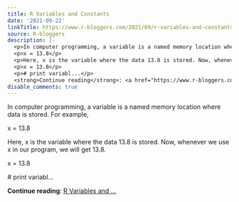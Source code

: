 ```yaml
---
title: R Variables and Constants
date: '2021-09-22'
linkTitle: https://www.r-bloggers.com/2021/09/r-variables-and-constants/
source: R-bloggers
description: |-
  <p>In computer programming, a variable is a named memory location where data is stored. For example,</p>
  <p>x = 13.8</p>
  <p>Here, x is the variable where the data 13.8 is stored. Now, whenever we use x in our program, we will get 13.8.</p>
  <p>x = 13.8</p>
  <p># print variabl...</p>
  <strong>Continue reading</strong>: <a href="https://www.r-bloggers.com/2021/09/r-variables-and-constants/">R Variables and ...
disable_comments: true
---
```

<p>In computer programming, a variable is a named memory location where data is stored. For example,</p>
<p>x = 13.8</p>
<p>Here, x is the variable where the data 13.8 is stored. Now, whenever we use x in our program, we will get 13.8.</p>
<p>x = 13.8</p>
<p># print variabl...</p>
<strong>Continue reading</strong>: <a href="https://www.r-bloggers.com/2021/09/r-variables-and-constants/">R Variables and ...